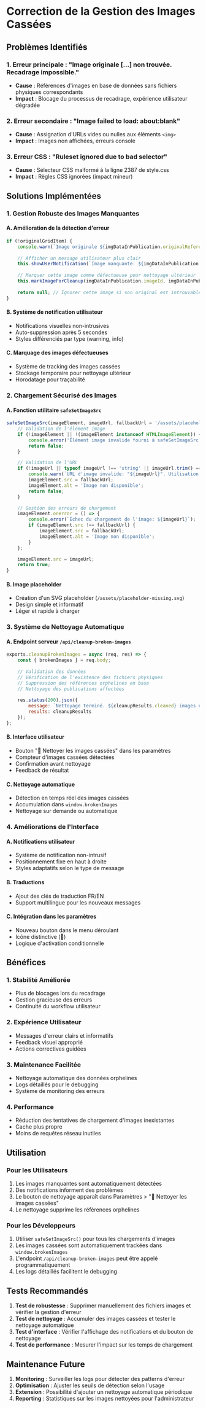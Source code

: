 # Correction de la Gestion des Images Cassées

## Problèmes Identifiés

### 1. Erreur principale : "Image originale [...] non trouvée. Recadrage impossible."
- **Cause** : Références d'images en base de données sans fichiers physiques correspondants
- **Impact** : Blocage du processus de recadrage, expérience utilisateur dégradée

### 2. Erreur secondaire : "Image failed to load: about:blank"
- **Cause** : Assignation d'URLs vides ou nulles aux éléments `<img>`
- **Impact** : Images non affichées, erreurs console

### 3. Erreur CSS : "Ruleset ignored due to bad selector"
- **Cause** : Sélecteur CSS malformé à la ligne 2387 de style.css
- **Impact** : Règles CSS ignorées (impact mineur)

## Solutions Implémentées

### 1. Gestion Robuste des Images Manquantes

#### A. Amélioration de la détection d'erreur
```javascript
if (!originalGridItem) {
    console.warn(`Image originale ${imgDataInPublication.originalReferencePath} non trouvée. Recadrage impossible.`);
    
    // Afficher un message utilisateur plus clair
    this.showUserNotification(`Image manquante: ${imgDataInPublication.originalReferencePath}`, 'warning');
    
    // Marquer cette image comme défectueuse pour nettoyage ultérieur
    this.markImageForCleanup(imgDataInPublication.imageId, imgDataInPublication.originalReferencePath);
    
    return null; // Ignorer cette image si son original est introuvable
}
```

#### B. Système de notification utilisateur
- Notifications visuelles non-intrusives
- Auto-suppression après 5 secondes
- Styles différenciés par type (warning, info)

#### C. Marquage des images défectueuses
- Système de tracking des images cassées
- Stockage temporaire pour nettoyage ultérieur
- Horodatage pour traçabilité

### 2. Chargement Sécurisé des Images

#### A. Fonction utilitaire `safeSetImageSrc`
```javascript
safeSetImageSrc(imageElement, imageUrl, fallbackUrl = '/assets/placeholder-missing.svg') {
    // Validation de l'élément image
    if (!imageElement || !(imageElement instanceof HTMLImageElement)) {
        console.error('Élément image invalide fourni à safeSetImageSrc');
        return false;
    }

    // Validation de l'URL
    if (!imageUrl || typeof imageUrl !== 'string' || imageUrl.trim() === '' || imageUrl === 'about:blank') {
        console.warn(`URL d'image invalide: "${imageUrl}". Utilisation du fallback.`);
        imageElement.src = fallbackUrl;
        imageElement.alt = 'Image non disponible';
        return false;
    }

    // Gestion des erreurs de chargement
    imageElement.onerror = () => {
        console.error(`Échec du chargement de l'image: ${imageUrl}`);
        if (imageElement.src !== fallbackUrl) {
            imageElement.src = fallbackUrl;
            imageElement.alt = 'Image non disponible';
        }
    };

    imageElement.src = imageUrl;
    return true;
}
```

#### B. Image placeholder
- Création d'un SVG placeholder (`/assets/placeholder-missing.svg`)
- Design simple et informatif
- Léger et rapide à charger

### 3. Système de Nettoyage Automatique

#### A. Endpoint serveur `/api/cleanup-broken-images`
```javascript
exports.cleanupBrokenImages = async (req, res) => {
    const { brokenImages } = req.body;
    
    // Validation des données
    // Vérification de l'existence des fichiers physiques
    // Suppression des références orphelines en base
    // Nettoyage des publications affectées
    
    res.status(200).json({
        message: `Nettoyage terminé. ${cleanupResults.cleaned} images nettoyées.`,
        results: cleanupResults
    });
};
```

#### B. Interface utilisateur
- Bouton "🧹 Nettoyer les images cassées" dans les paramètres
- Compteur d'images cassées détectées
- Confirmation avant nettoyage
- Feedback de résultat

#### C. Nettoyage automatique
- Détection en temps réel des images cassées
- Accumulation dans `window.brokenImages`
- Nettoyage sur demande ou automatique

### 4. Améliorations de l'Interface

#### A. Notifications utilisateur
- Système de notification non-intrusif
- Positionnement fixe en haut à droite
- Styles adaptatifs selon le type de message

#### B. Traductions
- Ajout des clés de traduction FR/EN
- Support multilingue pour les nouveaux messages

#### C. Intégration dans les paramètres
- Nouveau bouton dans le menu déroulant
- Icône distinctive (🧹)
- Logique d'activation conditionnelle

## Bénéfices

### 1. Stabilité Améliorée
- Plus de blocages lors du recadrage
- Gestion gracieuse des erreurs
- Continuité du workflow utilisateur

### 2. Expérience Utilisateur
- Messages d'erreur clairs et informatifs
- Feedback visuel approprié
- Actions correctives guidées

### 3. Maintenance Facilitée
- Nettoyage automatique des données orphelines
- Logs détaillés pour le debugging
- Système de monitoring des erreurs

### 4. Performance
- Réduction des tentatives de chargement d'images inexistantes
- Cache plus propre
- Moins de requêtes réseau inutiles

## Utilisation

### Pour les Utilisateurs
1. Les images manquantes sont automatiquement détectées
2. Des notifications informent des problèmes
3. Le bouton de nettoyage apparaît dans Paramètres > "🧹 Nettoyer les images cassées"
4. Le nettoyage supprime les références orphelines

### Pour les Développeurs
1. Utiliser `safeSetImageSrc()` pour tous les chargements d'images
2. Les images cassées sont automatiquement trackées dans `window.brokenImages`
3. L'endpoint `/api/cleanup-broken-images` peut être appelé programmatiquement
4. Les logs détaillés facilitent le debugging

## Tests Recommandés

1. **Test de robustesse** : Supprimer manuellement des fichiers images et vérifier la gestion d'erreur
2. **Test de nettoyage** : Accumuler des images cassées et tester le nettoyage automatique
3. **Test d'interface** : Vérifier l'affichage des notifications et du bouton de nettoyage
4. **Test de performance** : Mesurer l'impact sur les temps de chargement

## Maintenance Future

1. **Monitoring** : Surveiller les logs pour détecter des patterns d'erreur
2. **Optimisation** : Ajuster les seuils de détection selon l'usage
3. **Extension** : Possibilité d'ajouter un nettoyage automatique périodique
4. **Reporting** : Statistiques sur les images nettoyées pour l'administrateur